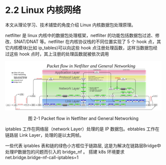 # 2.2 Linux 内核网络

本文从理论学习、技术铺垫的角度介绍 Linux 内核数据包处理原理。

netfilter 是 linux 内核中的数据包处理框架，netfilter 的功能包括数据包过滤、修改、SNAT/DNAT 等。netfilter 在内核协议栈的不同位置实现了 5 个 hook 点，其它内核模块(比如 ip_tables)可以向这些 hook 点注册处理函数，这样当数据包经过这些 hook 点时，其上注册的处理函数就被依次调用

<div  align="center">
	<img src="../assets/Netfilter-packet-flow.svg" width = "800"  align=center />
	<p>图 2-1 Packet flow in Netfilter and General Networking</p>
</div>

iptables 工作在网络层（network Layer）处理的是 IP 数据包。ebtables 工作在链路层 Link Layer，处理的是以太网帧。

一些代表 iptables 表和链的绿色小方框位于链路层, 这是为解决在链路层Bridge中处理IP数据包的问题而引入的 bridge_nf 。 搭建 k8s 环境要求 net.bridge.bridge-nf-call-iptables=1 